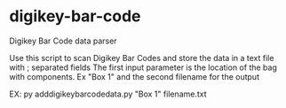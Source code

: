 # digikey-bar-code
Digikey Bar Code data parser

Use this script to scan Digikey Bar Codes and store the data in a text file with ; separated fields
The first input parameter is the location of the bag with components. Ex "Box 1" and the second filename for the output

EX: py adddigikeybarcodedata.py "Box 1" filename.txt

